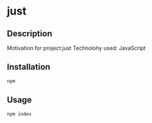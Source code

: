 # just 
  ## Description
  Motivation for project:just
  Technolohy used: JavaScript
  ## Installation
  ```bash 
  npm
  ```
  ## Usage
  ```bash
  npm index
  ```
